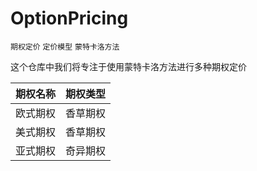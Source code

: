 # OptionPricing

`期权定价` `定价模型` `蒙特卡洛方法`

这个仓库中我们将专注于使用蒙特卡洛方法进行多种期权定价

| 期权名称  | 期权类型  |
| :------:  | :------:  |
| 欧式期权  | 香草期权  |
| 美式期权  | 香草期权  |
| 亚式期权  | 奇异期权  |

